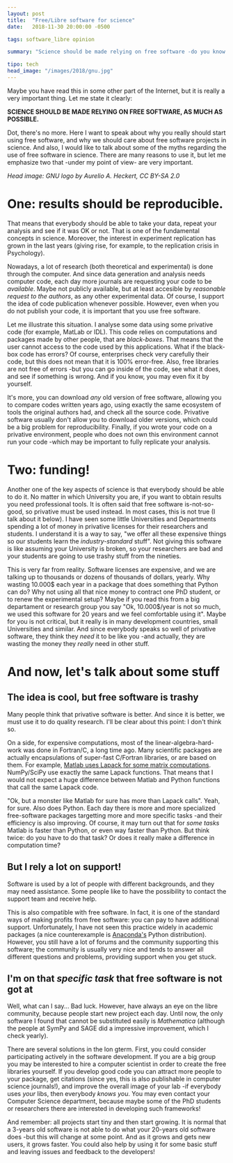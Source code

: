 ```yaml
---
layout: post
title:  "Free/Libre software for science"
date:   2018-11-30 20:00:00 -0500

tags: software_libre opinion 

summary: "Science should be made relying on free software -do you know why?"

tipo: tech
head_image: "/images/2018/gnu.jpg"
---
```


Maybe you have read this in some other part of the Internet, but it is really a very important thing. Let me state it clearly:

**SCIENCE SHOULD BE MADE RELYING ON FREE SOFTWARE, AS MUCH AS POSSIBLE.**

Dot, there's no more. Here I want to speak about why you really should start using free software, and why we should care about free software projects in science. And also, I would like to talk about some of the myths regarding the use of free software in science. There are many reasons to use it, but let me emphasize two that -under my point of view- are very important. 

_Head image: GNU logo by Aurelio A. Heckert, CC BY-SA 2.0_ 

# One: results should be reproducible.

That means that everybody should be able to take your data, repeat your analysis and see if it was OK or not. That is one of the fundamental concepts in science. Moreover, the interest in experiment replication has grown in the last years (giving rise, for example, to the replication crisis in Psychology). 

Nowadays, a lot of research (both theoretical and experimental) is done through the computer. And since data generation and analysis needs computer code, each day more journals are requesting your code to be _available_. Maybe not publicly available, but at least accesible by _reasonable request to the authors_, as any other experimental data. Of course, I support the idea of code publication whenever possible. However, even when you do not publish your code, it is important that you use free software.

Let me illustrate this situation. I analyse some data using some privative code (for example, MatLab or IDL). This code relies on computations and packages made by other people, that are _black-boxes_. That means that the user cannot access to the code used by this applications. What if the black-box code has errors? Of course, enterprises check very carefully their code, but this does not mean that it is 100% error-free. Also, free libraries are not free of errors -but you can go inside of the code, see what it does, and see if something is wrong. And if you know, you may even fix it by yourself. 

It's more, you can download _any_ old version of free software, allowing you to compare codes written years ago, using exactly the same ecosystem of tools the original authors had, and check all the source code. Privative software usually don't allow you to download older versions, which could be a big problem for reproducibility. Finally, if you wrote your code on a privative environment, people who does not own this environment cannot run your code -which may be important to fully replicate your analysis. 

# Two: funding!

Another one of the key aspects of science is that everybody should be able to do it. No matter in which University you are, if you want to obtain results you need professional tools. It is often said that free software is-not-so-good, so privative must be used instead. In most cases, this is not true (I talk about it below). I have seen some little Universities and Departments spending a lot of money in privative licenses for their researchers and students. I understand it is a way to say, "we offer all these expensive things so our students learn the _industry-standard_ stuff". Not giving this software is like assuming your University is broken, so your researchers are bad and your students are going to use trashy stuff from the nineties.

This is very far from reality. Software licenses are expensive, and we are talking up to thousands or dozens of thousands of dollars, yearly. Why wasting 10.000$ each year in a package that does something that Python can do? Why not using all that nice money to contract one PhD student, or to renew the experimental setup? Maybe if you read this from a big departament or research group you say "Ok, 10.000$/year is not so much, we used this software for 20 years and we feel comfortable using it". Maybe for you is not critical, but it really is in many development countries, small Universities and similar. And since everybody speaks so well of privative software, they think they _need_ it to be like you -and actually, they are wasting the money they _really_ need in other stuff. 

# And now, let's talk about some stuff

## The idea is cool, but free software is trashy

Many people think that privative software is better. And since it is better, we must use it to do quality research. I'll be clear about this point: I don't think so.

On a side, for expensive computations, most of the linear-algebra-hard-work was done in Fortran/C, a long time ago. Many scientific packages are actually encapsulations of super-fast C/Fortran libraries, or are based on them. For example, [Matlab uses Lapack for some matrix computations](https://es.mathworks.com/company/newsletters/articles/matlab-incorporates-lapack.html). NumPy/SciPy use exactly the same Lapack functions. That means that I would not expect a huge difference between Matlab and Python functions that call the same Lapack code. 

"Ok, but a monster like Matlab for sure has more than Lapack calls". Yeah, for sure. Also does Python. Each day there is more and more specialized free-software packages targetting more and more specific tasks -and their efficiency is also improving. Of course, it may turn out that for _some tasks_ Matlab is faster than Python, or even way faster than Python. But think twice: do you have to do that task? Or does it really make a difference in computation time?

## But I rely a lot on support!

Software is used by a lot of people with different backgrounds, and they may need assistance. Some people like to have the possibility to contact the support team and receive help.

This is also compatible with free software. In fact, it is one of the standard ways of making profits from free software: you can pay to have additional support. Unfortunately, I have not seen this practice widely in academic packages (a nice counterexample is [Anaconda's](https://www.anaconda.com/what-is-anaconda/) Python distribution). However, you still have a lot of forums and the community supporting this software; the community is usually very nice and tends to answer all different questions and problems, providing support when you get stuck.

## I'm on that _specific task_ that free software is not got at

Well, what can I say... Bad luck. However, have always an eye on the libre community, because people start new project each day. Until now, the only software I found that cannot be substituted easily is _Mathematica_ (although the people at SymPy and SAGE did a impressive improvement, which I check yearly).

There are several solutions in the lon gterm. First, you could consider participating actively in the software development. If you are a big group you may be interested to hire a computer scientist in order to create the free libraries yourself. If you develop good code you can attract more people to your package, get citations (since yes, this is also publishable in computer science journals!), and improve the overall image of your lab -if everybody uses _your_ libs, then everybody _knows you_. You may even contact your Computer Science department, because maybe some of the PhD students or researchers there are interested in developing such frameworks! 

And remember: all projects start tiny and then start growing. It is normal that a 3-years old software is not able to do what your 20-years old software does -but this will change at some point. And as it grows and gets new users, it grows faster. You could also help by using it for some basic stuff and leaving issues and feedback to the developers!













